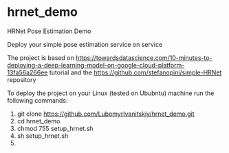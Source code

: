 # hrnet_demo
HRNet Pose Estimation Demo

Deploy your simple pose estimation service on service

The project is based on https://towardsdatascience.com/10-minutes-to-deploying-a-deep-learning-model-on-google-cloud-platform-13fa56a266ee tutorial and the
https://github.com/stefanopini/simple-HRNet repository

To deploy the project on your Linux (tested on Ububntu) machine run the following commands:

1. git clone https://github.com/LubomyrIvanitskiy/hrnet_demo.git
2. cd hrnet_demo
2. chmod 755 setup_hrnet.sh
3. sh setup_hrnet.sh
4. 
